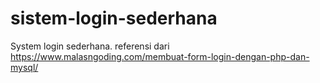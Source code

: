 # sistem-login-sederhana
System login sederhana. referensi dari https://www.malasngoding.com/membuat-form-login-dengan-php-dan-mysql/
